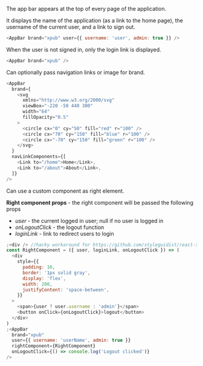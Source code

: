 The app bar appears at the top of every page of the application.

It displays the name of the application (as a link to the home page), the
username of the current user, and a link to sign out.

```js
<AppBar brand="xpub" user={{ username: 'user', admin: true }} />
```

When the user is not signed in, only the login link is displayed.

```js
<AppBar brand="xpub" />
```

Can optionally pass navigation links or image for brand.

```js
<AppBar
  brand={
    <svg
      xmlns="http://www.w3.org/2000/svg"
      viewBox="-220 -50 440 300"
      width="64"
      fillOpacity="0.5"
    >
      <circle cx="0" cy="50" fill="red" r="100" />
      <circle cx="70" cy="150" fill="blue" r="100" />
      <circle cx="-70" cy="150" fill="green" r="100" />
    </svg>
  }
  navLinkComponents={[
    <Link to="/home">Home</Link>,
    <Link to="/about">About</Link>,
  ]}
/>
```

Can use a custom component as right element.

**Right component props** - the right component will be passed the following props

* _user_ - the current logged in user; null if no user is logged in
* _onLogoutClick_ - the logout function
* _loginLink_ - link to redirect users to login

```js
;<div /> //hacky workaround for https://github.com/styleguidist/react-styleguidist/issues/886
const RightComponent = ({ user, loginLink, onLogoutClick }) => (
  <div
    style={{
      padding: 10,
      border: '1px solid gray',
      display: 'flex',
      width: 200,
      justifyContent: 'space-between',
    }}
  >
    <span>{user ? user.username : 'admin'}</span>
    <button onClick={onLogoutClick}>logout</button>
  </div>
)
;<AppBar
  brand="xpub"
  user={{ username: 'userName', admin: true }}
  rightComponent={RightComponent}
  onLogoutClick={() => console.log('Logout clicked')}
/>
```
